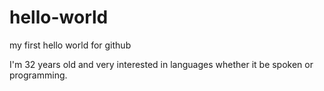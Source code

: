# hello-world
my first hello world for github

I'm 32 years old and very interested in languages whether it be spoken or programming.
